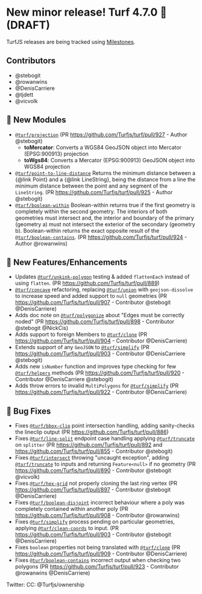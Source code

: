 # New minor release! Turf 4.7.0 🎉 (DRAFT)

TurfJS releases are being tracked using [Milestones](https://github.com/Turfjs/turf/milestone/11?closed=1).

## Contributors

- @stebogit
- @rowanwins
- @DenisCarriere
- @tjdett
- @vicvolk

## 🚀 New Modules
- [`@turf/projection`][projection]
(PR https://github.com/Turfjs/turf/pull/927 - Author @stebogit)
  - **toMercator**: Converts a WGS84 GeoJSON object into Mercator (EPSG:900913) projection
  - **toWgs84**: Converts a Mercator (EPSG:900913) GeoJSON object into WGS84 projection
- [`@turf/point-to-line-distance`][point-to-line-distance]
Returns the minimum distance between a {@link Point} and a {@link LineString}, being the distance from a line the minimum distance between the point and any segment of the `LineString`.
(PR https://github.com/Turfjs/turf/pull/925 - Author @stebogit)
- [`@turf/boolean-within`][boolean-within]
Boolean-within returns true if the first geometry is completely within the second geometry. The interiors of both geometries must intersect and, the interior and boundary of the primary (geometry a) must not intersect the exterior of the secondary (geometry b). Boolean-within returns the exact opposite result of the [`@turf/boolean-contains`][boolean-contains].
(PR https://github.com/Turfjs/turf/pull/924 - Author @rowanwins)


## 🏅 New Features/Enhancements
- Updates [`@turf/unkink-polygon`][unkink-polygon] testing & added `flattenEach` instead of using `flatten`.
(PR https://github.com/Turfjs/turf/pull/889)
- [`@turf/concave`][concave] refactoring, replacing [`@turf/union`][union] with `geojson-dissolve` to increase speed and added support to `null` geometries
(PR https://github.com/Turfjs/turf/pull/907 - Contributor @stebogit @DenisCarriere)
- Adds doc note on [`@turf/polygonize`][polygonize] about "Edges must be correctly noded"
(PR https://github.com/Turfjs/turf/pull/898 - Contributor @stebogit @NickCis)
- Adds support to foreign Members to [`@turf/clone`][clone]
(PR https://github.com/Turfjs/turf/pull/904 - Contributor @DenisCarriere)
- Extends support of any `GeoJSON` to [`@turf/simplify`][simplify]
(PR https://github.com/Turfjs/turf/pull/903 - Contributor @DenisCarriere @stebogit)
- Adds new `isNumber` function and improves type checking for few [`@turf/helpers`][helpers] methods
(PR https://github.com/Turfjs/turf/pull/920 - Contributor @DenisCarriere @stebogit)
- Adds throw errors to invalid `MultiPolygons` for [`@turf/simplify`][simplify]
(PR https://github.com/Turfjs/turf/pull/922 - Contributor @DenisCarriere)


## 🐛 Bug Fixes
- Fixes [`@turf/bbox-clip`](bbox-clip) point intersection handling, adding sanity-checks the lineclip output
(PR https://github.com/Turfjs/turf/pull/886)
- Fixes [`@turf/line-split`][line-split] endpoint case handling applying [`@turf/truncate`][truncate] on `splitter`
(PR https://github.com/Turfjs/turf/pull/892 and https://github.com/Turfjs/turf/pull/855 - Contributor @stebogit)
- Fixes [`@turf/intersect`][intersect] throwing "uncaught exception", adding [`@turf/truncate`][truncate] to inputs and returning `Feature<null>` if no geometry
(PR https://github.com/Turfjs/turf/pull/890 - Contributor @stebogit @vicvolk)
- Fixes [`@turf/hex-grid`][hex-grid] not properly cloning the last ring vertex
(PR https://github.com/Turfjs/turf/pull/897 - Contributor @stebogit @DenisCarriere)
- Fixes [`@turf/boolean-disjoint`][boolean-disjoint] incorrect behaviour where a poly was completely contained within another poly
(PR https://github.com/Turfjs/turf/pull/908 - Contributor @rowanwins)
- Fixes [`@turf/simplify`][simplify] process pending on particular geometries, applying [`@turf/clean-coords`][clean-coords] to input.
(PR https://github.com/Turfjs/turf/pull/903 - Contributor @stebogit @DenisCarriere)
- Fixes `boolean` properties not being translated with [`@turf/clone`][clone]
(PR https://github.com/Turfjs/turf/pull/909 - Contributor @DenisCarriere)
- Fixes [`@turf/boolean-contains`][boolean-contains] incorrect output when checking two polygons
(PR https://github.com/Turfjs/turf/pull/923 - Contributor @rowanwins @DenisCarriere)


Twitter: <Tweet>
CC: @Turfjs/ownership


[point-to-line-distance]: https://github.com/Turfjs/turf/tree/master/packages/turf-point-to-line-distance
[projection]: https://github.com/Turfjs/turf/tree/master/packages/turf-projection
[boolean-within]: https://github.com/Turfjs/turf/tree/master/packages/turf-boolean-within

[helpers]: https://github.com/Turfjs/turf/tree/master/packages/turf-helpers
[invariant]: https://github.com/Turfjs/turf/tree/master/packages/turf-invariant
[meta]: https://github.com/Turfjs/turf/tree/master/packages/turf-meta
[clusters]: https://github.com/Turfjs/turf/tree/master/packages/turf-clusters
[isolines]: https://github.com/Turfjs/turf/tree/master/packages/turf-isolines
[convex]: https://github.com/Turfjs/turf/tree/master/packages/turf-convex
[within]: https://github.com/Turfjs/turf/tree/master/packages/turf-within
[concave]: https://github.com/Turfjs/turf/tree/master/packages/turf-concave
[difference]: https://github.com/Turfjs/turf/tree/master/packages/turf-difference
[dissolve]: https://github.com/Turfjs/turf/tree/master/packages/turf-dissolve
[collect]: https://github.com/Turfjs/turf/tree/master/packages/turf-collect
[flip]: https://github.com/Turfjs/turf/tree/master/packages/turf-flip
[simplify]: https://github.com/Turfjs/turf/tree/master/packages/turf-simplify
[bezier]: https://github.com/Turfjs/turf/tree/master/packages/turf-bezier
[tag]: https://github.com/Turfjs/turf/tree/master/packages/turf-tag
[sample]: https://github.com/Turfjs/turf/tree/master/packages/turf-sample
[envelope]: https://github.com/Turfjs/turf/tree/master/packages/turf-envelope
[square]: https://github.com/Turfjs/turf/tree/master/packages/turf-square
[circle]: https://github.com/Turfjs/turf/tree/master/packages/turf-circle
[midpoint]: https://github.com/Turfjs/turf/tree/master/packages/turf-midpoint
[buffer]: https://github.com/Turfjs/turf/tree/master/packages/turf-buffer
[center]: https://github.com/Turfjs/turf/tree/master/packages/turf-center
[center-of-mass]: https://github.com/Turfjs/turf/tree/master/packages/turf-center-of-mass
[centroid]: https://github.com/Turfjs/turf/tree/master/packages/turf-centroid
[combine]: https://github.com/Turfjs/turf/tree/master/packages/turf-combine
[distance]: https://github.com/Turfjs/turf/tree/master/packages/turf-distance
[explode]: https://github.com/Turfjs/turf/tree/master/packages/turf-explode
[bbox]: https://github.com/Turfjs/turf/tree/master/packages/turf-bbox
[tesselate]: https://github.com/Turfjs/turf/tree/master/packages/turf-tesselate
[bbox-polygon]: https://github.com/Turfjs/turf/tree/master/packages/turf-bbox-polygon
[inside]: https://github.com/Turfjs/turf/tree/master/packages/turf-inside
[intersect]: https://github.com/Turfjs/turf/tree/master/packages/turf-intersect
[nearest]: https://github.com/Turfjs/turf/tree/master/packages/turf-nearest
[planepoint]: https://github.com/Turfjs/turf/tree/master/packages/turf-planepoint
[random]: https://github.com/Turfjs/turf/tree/master/packages/turf-random
[tin]: https://github.com/Turfjs/turf/tree/master/packages/turf-tin
[union]: https://github.com/Turfjs/turf/tree/master/packages/turf-union
[bearing]: https://github.com/Turfjs/turf/tree/master/packages/turf-bearing
[destination]: https://github.com/Turfjs/turf/tree/master/packages/turf-destination
[kinks]: https://github.com/Turfjs/turf/tree/master/packages/turf-kinks
[point-on-surface]: https://github.com/Turfjs/turf/tree/master/packages/turf-point-on-surface
[area]: https://github.com/Turfjs/turf/tree/master/packages/turf-area
[along]: https://github.com/Turfjs/turf/tree/master/packages/turf-along
[line-distance]: https://github.com/Turfjs/turf/tree/master/packages/turf-line-distance
[line-slice]: https://github.com/Turfjs/turf/tree/master/packages/turf-line-slice
[line-slice-along]: https://github.com/Turfjs/turf/tree/master/packages/turf-line-slice-along
[point-on-line]: https://github.com/Turfjs/turf/tree/master/packages/turf-point-on-line
[point-grid]: https://github.com/Turfjs/turf/tree/master/packages/turf-point-grid
[square-grid]: https://github.com/Turfjs/turf/tree/master/packages/turf-square-grid
[triangle-grid]: https://github.com/Turfjs/turf/tree/master/packages/turf-triangle-grid
[hex-grid]: https://github.com/Turfjs/turf/tree/master/packages/turf-hex-grid
[idw]: https://github.com/Turfjs/turf/tree/master/packages/turf-idw
[truncate]: https://github.com/Turfjs/turf/tree/master/packages/turf-truncate
[flatten]: https://github.com/Turfjs/turf/tree/master/packages/turf-flatten
[line-intersect]: https://github.com/Turfjs/turf/tree/master/packages/turf-line-intersect
[mask]: https://github.com/Turfjs/turf/tree/master/packages/turf-mask
[line-chunk]: https://github.com/Turfjs/turf/tree/master/packages/turf-line-chunk
[unkink-polygon]: https://github.com/Turfjs/turf/tree/master/packages/turf-unkink-polygon
[great-circle]: https://github.com/Turfjs/turf/tree/master/packages/turf-great-circle
[line-segment]: https://github.com/Turfjs/turf/tree/master/packages/turf-line-segment
[line-split]: https://github.com/Turfjs/turf/tree/master/packages/turf-line-split
[line-arc]: https://github.com/Turfjs/turf/tree/master/packages/turf-line-arc
[polygon-to-linestring]: https://github.com/Turfjs/turf/tree/master/packages/turf-polygon-to-linestring
[linestring-to-polygon]: https://github.com/Turfjs/turf/tree/master/packages/turf-linestring-to-polygon
[bbox-clip]: https://github.com/Turfjs/turf/tree/master/packages/turf-bbox-clip
[line-overlap]: https://github.com/Turfjs/turf/tree/master/packages/turf-line-overlap
[sector]: https://github.com/Turfjs/turf/tree/master/packages/turf-sector
[rhumb-bearing]: https://github.com/Turfjs/turf/tree/master/packages/turf-rhumb-bearing
[rhumb-distance]: https://github.com/Turfjs/turf/tree/master/packages/turf-rhumb-distance
[rhumb-destination]: https://github.com/Turfjs/turf/tree/master/packages/turf-rhumb-destination
[polygon-tangents]: https://github.com/Turfjs/turf/tree/master/packages/turf-polygon-tangents
[rewind]: https://github.com/Turfjs/turf/tree/master/packages/turf-rewind
[isobands]: https://github.com/Turfjs/turf/tree/master/packages/turf-isobands
[transform-rotate]: https://github.com/Turfjs/turf/tree/master/packages/turf-transform-rotate
[transform-scale]: https://github.com/Turfjs/turf/tree/master/packages/turf-transform-scale
[transform-translate]: https://github.com/Turfjs/turf/tree/master/packages/turf-transform-translate
[line-offset]: https://github.com/Turfjs/turf/tree/master/packages/turf-line-offset
[polygonize]: https://github.com/Turfjs/turf/tree/master/packages/turf-polygonize
[boolean-disjoint]: https://github.com/Turfjs/turf/tree/master/packages/turf-boolean-disjoint
[boolean-contains]: https://github.com/Turfjs/turf/tree/master/packages/turf-boolean-contains
[boolean-crosses]: https://github.com/Turfjs/turf/tree/master/packages/turf-boolean-crosses
[boolean-clockwise]: https://github.com/Turfjs/turf/tree/master/packages/turf-boolean-clockwise
[boolean-overlap]: https://github.com/Turfjs/turf/tree/master/packages/turf-boolean-overlap
[boolean-point-on-line]: https://github.com/Turfjs/turf/tree/master/packages/turf-boolean-point-on-line
[boolean-equal]: https://github.com/Turfjs/turf/tree/master/packages/turf-boolean-equal
[clone]: https://github.com/Turfjs/turf/tree/master/packages/turf-clone
[clean-coords]: https://github.com/Turfjs/turf/tree/master/packages/turf-clean-coords
[interpolate]: https://github.com/Turfjs/turf/tree/master/packages/turf-interpolate
[clusters-dbscan]: https://github.com/Turfjs/turf/tree/master/packages/turf-clusters-dbscan
[clusters-kmeans]: https://github.com/Turfjs/turf/tree/master/packages/turf-clusters-kmeans
